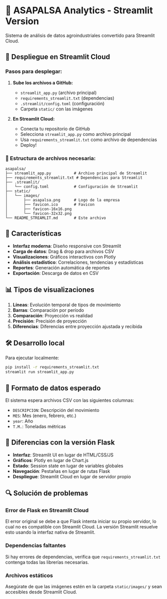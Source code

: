 # 🌱 ASAPALSA Analytics - Streamlit Version

Sistema de análisis de datos agroindustriales convertido para Streamlit Cloud.

## 🚀 Despliegue en Streamlit Cloud

### Pasos para desplegar:

1. **Sube los archivos a GitHub:**
   - `streamlit_app.py` (archivo principal)
   - `requirements_streamlit.txt` (dependencias)
   - `.streamlit/config.toml` (configuración)
   - Carpeta `static/` con las imágenes

2. **En Streamlit Cloud:**
   - Conecta tu repositorio de GitHub
   - Selecciona `streamlit_app.py` como archivo principal
   - Usa `requirements_streamlit.txt` como archivo de dependencias
   - Deploy!

### 📁 Estructura de archivos necesaria:

```
asapalsa/
├── streamlit_app.py          # Archivo principal de Streamlit
├── requirements_streamlit.txt # Dependencias para Streamlit
├── .streamlit/
│   └── config.toml           # Configuración de Streamlit
├── static/
│   └── images/
│       ├── asapalsa.png      # Logo de la empresa
│       ├── favicon.ico       # Favicon
│       ├── favicon-16x16.png
│       └── favicon-32x32.png
└── README_STREAMLIT.md       # Este archivo
```

## 🔧 Características

- **Interfaz moderna**: Diseño responsive con Streamlit
- **Carga de datos**: Drag & drop para archivos CSV
- **Visualizaciones**: Gráficos interactivos con Plotly
- **Análisis estadístico**: Correlaciones, tendencias y estadísticas
- **Reportes**: Generación automática de reportes
- **Exportación**: Descarga de datos en CSV

## 📊 Tipos de visualizaciones

1. **Líneas**: Evolución temporal de tipos de movimiento
2. **Barras**: Comparación por período
3. **Comparación**: Proyección vs realidad
4. **Precisión**: Precisión de proyección
5. **Diferencias**: Diferencias entre proyección ajustada y recibida

## 🛠️ Desarrollo local

Para ejecutar localmente:

```bash
pip install -r requirements_streamlit.txt
streamlit run streamlit_app.py
```

## 📝 Formato de datos esperado

El sistema espera archivos CSV con las siguientes columnas:
- `DESCRIPCION`: Descripción del movimiento
- `MES`: Mes (enero, febrero, etc.)
- `year`: Año
- `T.M.`: Toneladas métricas

## 🎯 Diferencias con la versión Flask

- **Interfaz**: Streamlit UI en lugar de HTML/CSS/JS
- **Gráficos**: Plotly en lugar de Chart.js
- **Estado**: Session state en lugar de variables globales
- **Navegación**: Pestañas en lugar de rutas Flask
- **Despliegue**: Streamlit Cloud en lugar de servidor propio

## 🔍 Solución de problemas

### Error de Flask en Streamlit Cloud
El error original se debe a que Flask intenta iniciar su propio servidor, lo cual no es compatible con Streamlit Cloud. La versión Streamlit resuelve esto usando la interfaz nativa de Streamlit.

### Dependencias faltantes
Si hay errores de dependencias, verifica que `requirements_streamlit.txt` contenga todas las librerías necesarias.

### Archivos estáticos
Asegúrate de que las imágenes estén en la carpeta `static/images/` y sean accesibles desde Streamlit Cloud.
